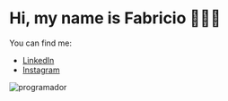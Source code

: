 # Hi, my name is Fabricio 👨🏻‍💻

 You can find me:
  - [LinkedIn](www.linkedin.com/in/fabricio-moscoso-prado-46017a176)
  - [Instagram](https://instagram.com/fabromp)
  
  ![programador](https://user-images.githubusercontent.com/56121081/92505484-27b7bb00-f1d2-11ea-9c7c-c644ea2c577f.png)
